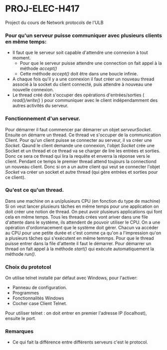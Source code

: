 # PROJ-ELEC-H417
Project du cours de Network protocols de l'ULB

### Pour qu'un serveur puisse communiquer avec plusieurs clients en même temps:  
* Il faut que le serveur soit capable d'attendre une connexion à tout moment. 
  * Pour que le serveur puisse attendre une connection on fait appel à la méthode *accept()*
  * Cette méthode *accept()* doit être dans une boucle infinie. 
* A chaque fois qu'il y a une connexion il faut créer un nouveau thread associé à la socket du client connecté, puis attendre à nouveau une nouvelle connexion. 
* Le thread créé doit s'occuper des opérations d'entrées/sorties ( *read()/write()* ) pour communiquer avec le client indépendamment des autres activités du serveur.

### Fonctionnement d'un serveur. 

Pour démarrer il faut commencer par démarrer un objet *serveurSocket*. Ensuite on démarre un thread. Ce thread ve s'occuper de la communication Client. 
Pour qu'un client puisse se connecter au serveur, il va créer une *Socket*. Qaund le client demande une connexion, l'objet *Socket* crée une Socket et un thread et ce thread va se charger de lire les entrées et sorties. 
Donc ce sera ce thread qui lira la requête et enverra la réponse vers le client. Pendant ce temps le premier thread attend toujours la connectiond un nouveau client. 
Donc si on a un autre client qui veut se connecter l'objet *Socket* va créer un socket et autre thread (qui gère entrées et sorties pour ce client). 

### Qu'est ce qu'un thread. 

Dans une machine on a un/plusieurs CPU (en fonction du type de machine)
Si on veut lancer plusieurs tâches en même temps pour une application on doit créer une notion de thread. 
On peut avoir plusieurs applications qui font cela en même temps. 
Tous les threads crées vont ariver dans une file d'attente dans le système, ils attendent de pouvoir utiliser le CPU. On a une opération d'ordonnacement que le système doit gérer. 
Chacun va accéder au CPU pour une petite durée et c'est comme ça qu'on a l'impression qu'on a plusieurs tâches qui s'exécutent en même temmps. 
Pour que le thread puisse entrer dans la file d'attente il faut le démarrer. 
Pour démarrer un thread on fait appel à la méthode *start()* qui exécute automatiquement la méthode *run()*. 


### Choix du prototcol 

On utilise telnet installé par défaut avec Windows, pour l'activer: 
* Panneau de configuration. 
* Programmes
* Fonctionnalités Windows
* Cocher case Client Telnet. 
 

Pour utiliser telnet : on doit entrer en premier l'adresse IP (localhost), ensuite le port.  


### Remarques 

* Ce qui fait la différence entre différents serveurs c'est le protocol. 


